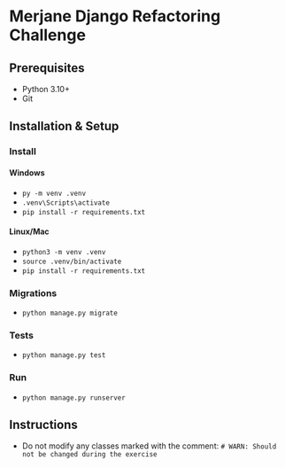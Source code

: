 # Merjane Django Refactoring Challenge #

## Prerequisites
- Python 3.10+
- Git

## Installation & Setup

### Install

#### Windows

- `py -m venv .venv`
- `.venv\Scripts\activate`
- `pip install -r requirements.txt`

#### Linux/Mac

- `python3 -m venv .venv`
- `source .venv/bin/activate`
- `pip install -r requirements.txt`

### Migrations

- `python manage.py migrate`

### Tests

- `python manage.py test`

### Run

- `python manage.py runserver`

## Instructions

- Do not modify any classes marked with the comment: `# WARN: Should not be changed during the exercise`

